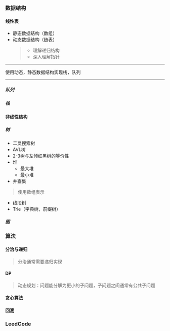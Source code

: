 ### 数据结构
#### 线性表
+ 静态数据结构（数组）
+ 动态数据结构（链表）
    > + 理解递归结构
    > + 深入理解指针
****
使用动态，静态数据结构实现栈，队列
****
##### 队列
##### 栈
#### 非线性结构
##### 树
+ 二叉搜索树
+ AVL树
+ 2-3树与左倾红黑树的等价性
+ 堆
    + 最大堆
    + 最小堆
+ 并查集
> 使用数组表示
+ 线段树
+ Trie（字典树，前缀树）
##### 图

### 算法

#### 分治与递归
> 分治通常需要递归实现
#### DP
> 动态规划：问题能分解为更小的子问题，子问题之间通常有公共子问题
#### 贪心算法
> 
#### 回溯


### LeedCode